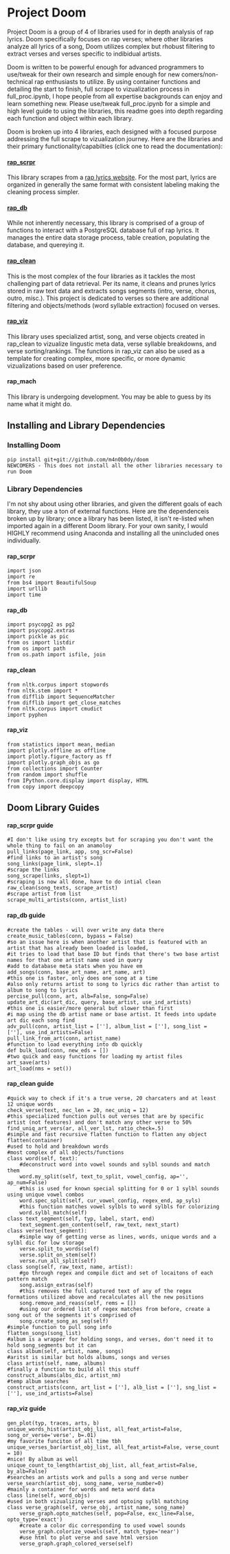 # Project Doom

Project Doom is a group of 4 of libraries used for in depth analysis of rap lyrics. Doom specifically focuses on rap verses; where other libraries analyze all lyrics of a song, Doom utilizes complex but rhobust filtering to extract verses and verses specific to indibidual artists.

Doom is written to be powerful enough for advanced programmers to use/tweak for their own research and simple enough for new comers/non-technical rap enthusiasts to utilize. By using container functions and detailing the start to finish, full scrape to vizualization process in full_proc.ipynb, I hope people from all expertise backgrounds can enjoy and learn something new. Please use/tweak full_proc.ipynb for a simple and high level guide to using the libraries, this readme goes into depth regarding each function and object within each library.

Doom is broken up into 4 libraries, each designed with a focused purpose addressing the full scrape to vizualization journey. Here are the libraries and their primary functionality/capabilties (click one to read the documentation):

#### [rap_scrpr](#rap_scrpr-guide)

This library scrapes from a [rap lyrics website](http://ohhla.com). For the most part, lyrics are organized in generally the same format with consistent labeling making the cleaning process simpler.

#### [rap_db](#rap_db-guide)
While not inherently necessary, this library is comprised of a group of functions to interact with a PostgreSQL database full of rap lyrics. It manages the entire data storage process, table creation, populating the database, and quereying it.

#### [rap_clean](#rap_clean-guide)
This is the most complex of the four libraries as it tackles the most challenging part of data retrieval. Per its name, it cleans and prunes lyrics stored in raw text data and extracts songs segments (intro, verse, chorus, outro, misc.). This project is dedicated to verses so there are additional filtering and objects/methods (word syllable extraction) focused on verses.

#### [rap_viz](#rap_viz-guide)
This library uses specialized artist, song, and verse objects created in rap_clean to vizualize lingustic meta data, verse syllable breakdowns, and verse sorting/rankings. The functions in rap_viz can also be used as a template for creating complex, more specific, or more dynamic vizualizations based on user preference.

#### rap_mach
This library is undergoing development. You may be able to guess by its name what it might do.

## Installing and Library Dependencies

### Installing Doom
```
pip install git+git://github.com/m4n0b0dy/doom
NEWCOMERS - This does not install all the other libraries necessary to run Doom
```

### Library Dependencies
I'm not shy about using other libraries, and given the different goals of each library, they use a ton of external functions. Here are the dependenceis broken up by library; once a library has been listed, it isn't re-listed when imported again in a different Doom library. For your own sanity, I would HIGHLY recommend using Anaconda and installing all the unincluded ones individually.

#### rap_scrpr
```
import json
import re
from bs4 import BeautifulSoup
import urllib
import time
```
#### rap_db
```
import psycopg2 as pg2
import psycopg2.extras
import pickle as pic
from os import listdir
from os import path
from os.path import isfile, join
```
#### rap_clean
```
from nltk.corpus import stopwords
from nltk.stem import *
from difflib import SequenceMatcher
from difflib import get_close_matches
from nltk.corpus import cmudict
import pyphen
```
#### rap_viz
```
from statistics import mean, median
import plotly.offline as offline
import plotly.figure_factory as ff
import plotly.graph_objs as go
from collections import Counter
from random import shuffle
from IPython.core.display import display, HTML
from copy import deepcopy
```

## Doom Library Guides

#### rap_scrpr guide
```
#I don't like using try excepts but for scraping you don't want the whole thing to fail on an anamoloy
pull_links(page_link, app, sng_scr=False)
#find links to an artist's song
song_links(page_link, slept=.1)
#scrape the links
song_scrape(links, slept=1)
#scraping is now all done, have to do intial clean
raw_clean(song_texts, scrape_artist)
#scrape artist from list
scrape_multi_artists(conn, artist_list)
```
#### rap_db guide
```
#create the tables - will over write any data there
create_music_tables(conn, bypass = False)
#so an issue here is when another artist that is featured with an artist that has already been loaded is loaded,
#it tries to load that base ID but finds that there's two base artist names for that one artist name used in query
#add to database meta stats when you have em
add_songs(conn, base_art_name, art_name, art)
#this one is faster, only does one song at a time
#also only returns artist to song to lyrics dic rather than artist to album to song to lyrics
percise_pull(conn, art, alb=False, song=False)
update_art_dic(art_dic, query, base_artist, use_ind_artists)
#this one is easier/more general but slower than first
#i map using the db artist name or base artist. It feeds into update art dic each song find
adv_pull(conn, artist_list = [''], album_list = [''], song_list = [''], use_ind_artists=False)
pull_link_from_art(conn, artist_name)
#function to load everything into db quickly
def bulk_load(conn, new_eds = [])
#two quick and easy functions for loading my artist files
art_save(arts)
art_load(nms = set())
```
#### rap_clean guide
```
#quick way to check if it's a true verse, 20 charcaters and at least 12 unique words
check_verse(text, nec_len = 20, nec_uniq = 12)
#this specialized function pulls out verses that are by specific artist (not features) and don't match any other verse to 50%
find_uniq_art_vers(ar, all_ver_lst, ratio_check=.5)
#simple and fast recursive flatten function to flatten any object
flatten(container)
#used to hold and breakdown words
#most complex of all objects/functions
class word(self, text):
    #deconstruct word into vowel sounds and sylbl sounds and match them
    word.my_split(self, text_to_split, vowel_config, ap='', ap_num=False)
    #this is used for known special splitting for 0 or 1 sylbl sounds using unique vowel combos
    word.spec_split(self, cur_vowel_config, regex_end, ap_syls)
    #this function matches vowel sylbls to word sylbls for colorizing
    word.sylbl_match(self)
class text_segment(self, typ, label, start, end)
    text_segment.gen_content(self, raw_text, next_start)
class verse(text_segment):
    #simple way of getting verse as lines, words, unique words and a sylbl dic for low storage
    verse.split_to_words(self)
    verse.split_on_stem(self)
    verse.run_all_split(self)
class song(self, raw_text, name, artist):
    #go through regex and compile dict and set of locaitons of each pattern match
    song.assign_extras(self)
    #this removes the full captured text of any of the regex formations utilized above and recalculates all the new positions
    song.remove_and_reass(self, rems = [])
    #using our ordered list of regex matches from before, create a song out of the segments it's comprised of
    song.create_song_as_seg(self)
#simple function to pull song info
flatten_songs(song_list)
#album is a wrapper for holding songs, and verses, don't need it to hold song_segments but it can
class album(self, artist, name, songs)
#aritst is similar but holds albums, songs and verses
class artist(self, name, albums)
#finally a function to build all this stuff
construct_albums(albs_dic, artist_nm)
#temp album searches
construct_artists(conn, art_list = [''], alb_list = [''], sng_list = [''], use_ind_artists=False)
```
#### rap_viz guide
```
gen_plot(typ, traces, arts, b)
unique_words_hist(artist_obj_list, all_feat_artist=False, song_or_verse='verse', b=.01)
#my favorite funciton of all time tbh
unique_verses_bar(artist_obj_list, all_feat_artist=False, verse_count = 10)
#nice! By album as well
unique_count_to_length(artist_obj_list, all_feat_artist=False, by_alb=False)
#searches an artists work and pulls a song and verse number
verse_search(artist_obj, song_name, verse_number=0)
#mainly a container for words and meta word data
class line(self, word_objs)
#used in both vizualizing verses and optoing sylbl matching
class verse_graph(self, verse_obj, artist_name, song_name)    
    verse_graph.opto_matches(self, pop=False, exc_line=False, opto_type='exact')
    #create a color dic corresponding to used vowel sounds
    verse_graph.colorize_vowels(self, match_type='near')
    #use html to plot verse and save html version
    verse_graph.graph_colored_verse(self)
```
